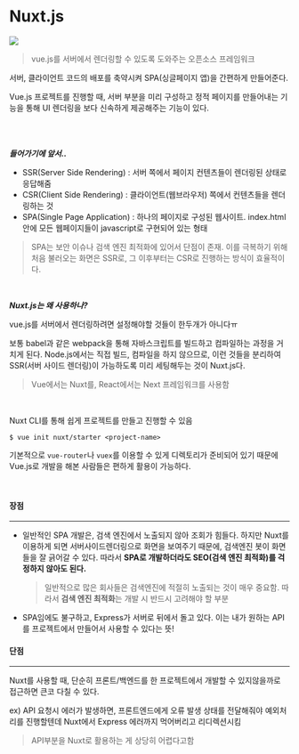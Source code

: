 # Nuxt.js

<img src="https://t1.daumcdn.net/cfile/tistory/990CB73A5AF842A422">

<br>

> vue.js를 서버에서 렌더링할 수 있도록 도와주는 오픈소스 프레임워크

서버, 클라이언트 코드의 배포를 축약시켜 SPA(싱글페이지 앱)을 간편하게 만들어준다.

Vue.js 프로젝트를 진행할 때, 서버 부분을 미리 구성하고 정적 페이지를 만들어내는 기능을 통해 UI 렌더링을 보다 신속하게 제공해주는 기능이 있다.

<br>

<br>

***들어가기에 앞서..***

- SSR(Server Side Rendering) : 서버 쪽에서 페이지 컨텐츠들이 렌더링된 상태로 응답해줌
- CSR(Client Side Rendering) : 클라이언트(웹브라우저) 쪽에서 컨텐츠들을 렌더링하는 것
- SPA(Single Page Application) : 하나의 페이지로 구성된 웹사이트. index.html안에 모든 웹페이지들이 javascript로 구현되어 있는 형태

> SPA는 보안 이슈나 검색 엔진 최적화에 있어서 단점이 존재. 이를 극복하기 위해 처음 불러오는 화면은 SSR로, 그 이후부터는 CSR로 진행하는 방식이 효율적이다.

<br>

***Nuxt.js는 왜 사용하나?***

vue.js를 서버에서 렌더링하려면 설정해야할 것들이 한두개가 아니다ㅠ

보통 babel과 같은 webpack을 통해 자바스크립트를 빌드하고 컴파일하는 과정을 거치게 된다. Node.js에서는 직접 빌드, 컴파일을 하지 않으므로, 이런 것들을 분리하여 SSR(서버 사이드 렌더링)이 가능하도록 미리 세팅해두는 것이 Nuxt.js다.

> Vue에서는 Nuxt를, React에서는 Next 프레임워크를 사용함

<br>

Nuxt CLI를 통해 쉽게 프로젝트를 만들고 진행할 수 있음

```
$ vue init nuxt/starter <project-name>
```

기본적으로 `vue-router`나 `vuex`를 이용할 수 있게 디렉토리가 준비되어 있기 때문에 Vue.js로 개발을 해본 사람들은 편하게 활용이 가능하다.

<br>

#### 장점

---

- 일반적인 SPA 개발은, 검색 엔진에서 노출되지 않아 조회가 힘들다. 하지만 Nuxt를 이용하게 되면 서버사이드렌더링으로 화면을 보여주기 때문에, 검색엔진 봇이 화면들을 잘 긁어갈 수 있다. 따라서 **SPA로 개발하더라도 SEO(검색 엔진 최적화)를 걱정하지 않아도 된다.**

  > 일반적으로 많은 회사들은 검색엔진에 적절히 노출되는 것이 매우 중요함. 따라서 **검색 엔진 최적화**는 개발 시 반드시 고려해야 할 부분

- SPA임에도 불구하고, Express가 서버로 뒤에서 돌고 있다. 이는 내가 원하는 API를 프로젝트에서 만들어서 사용할 수 있다는 뜻!



#### 단점

---

Nuxt를 사용할 때, 단순히 프론트/백엔드를 한 프로젝트에서 개발할 수 있지않을까로 접근하면 큰코 다칠 수 있다.

ex) API 요청시 에러가 발생하면, 프론트엔드에게 오류 발생 상태를 전달해줘야 예외처리를 진행할텐데 Nuxt에서 Express 에러까지 먹어버리고 리디렉션시킴

> API부분을 Nuxt로 활용하는 게 상당히 어렵다고함


